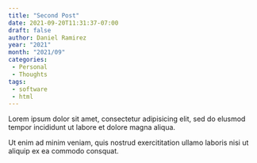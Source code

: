 ```yaml
---
title: "Second Post"
date: 2021-09-20T11:31:37-07:00
draft: false
author: Daniel Ramirez
year: "2021"
month: "2021/09"
categories:
 - Personal
 - Thoughts
tags:
 - software
 - html
---
```


Lorem ipsum dolor sit amet, consectetur adipisicing elit, sed do elusmod tempor incididunt ut labore et dolore magna aliqua.

<!--more-->

Ut enim ad minim veniam, quis nostrud exercititation ullamo laboris nisi ut aliquip ex ea commodo consquat.
